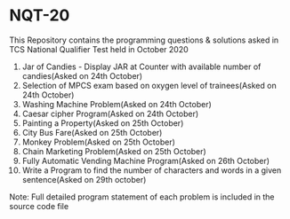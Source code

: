 # NQT-20
This Repository contains the programming questions & solutions asked in TCS National Qualifier Test held in October 2020

1. Jar of Candies - Display JAR at Counter with available number of candies(Asked on 24th October)
2. Selection of MPCS exam based on oxygen level of trainees(Asked on 24th October)
3. Washing Machine Problem(Asked on 24th October)
4. Caesar cipher Program(Asked on 24th October)
5. Painting a Property(Asked on 25th October)
6. City Bus Fare(Asked on 25th October)
7. Monkey Problem(Asked on 25th October)
8. Chain Marketing Problem(Asked on 25th October)
9. Fully Automatic Vending Machine Program(Asked on 26th October)
10. Write a Program to find the number of characters and words in a given sentence(Asked on 29th october)

Note: Full detailed program statement of each problem is included in the source code file
